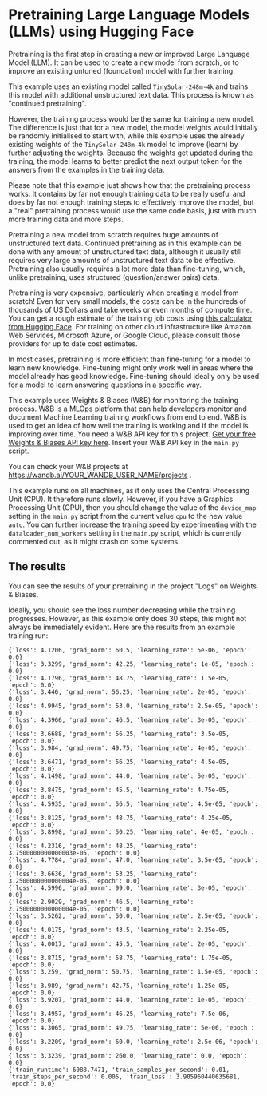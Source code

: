 # Pretraining Large Language Models (LLMs) using Hugging Face

Pretraining is the first step in creating a new or improved Large Language Model (LLM). It can be used to create a new model from scratch, or to improve an existing untuned (foundation) model with further training.

This example uses an existing model called `TinySolar-248m-4k` and trains this model with additional unstructured text data. This process is known as "continued pretraining".

However, the training process would be the same for training a new model. The difference is just that for a new model, the model weights would initially be randomly initialised to start with, while this example uses the already existing weights of the `TinySolar-248m-4k` model to improve (learn) by further adjusting the weights. Because the weights get updated during the training, the model learns to better predict the next output token for the answers from the examples in the training data.

Please note that this example just shows how that the pretraining process works. It contains by far not enough training data to be really useful and does by far not enough training steps to effectively improve the model, but a "real" pretraining process would use the same code basis, just with much more training data and more steps.

Pretraining a new model from scratch requires huge amounts of unstructured text data. Continued pretraining as in this example can be done with any amount of unstructured text data, although it usually still requires very large amounts of unstructured text data to be effective. Pretraining also usually requires a lot more data than fine-tuning, which, unlike pretraining, uses structured (question/answer pairs) data.

Pretraining is very expensive, particularly when creating a model from scratch! Even for very small models, the costs can be in the hundreds of thousands of US Dollars and take weeks or even months of compute time. You can get a rough estimate of the training job costs using [this calculator from Hugging Face](https://huggingface.co/training-cluster). For training on other cloud infrastructure like Amazon Web Services, Microsoft Azure, or Google Cloud, please consult those providers for up to date cost estimates.

In most cases, pretraining is more efficient than fine-tuning for a model to learn new knowledge. Fine-tuning might only work well in areas where the model already has good knowledge. Fine-tuning should ideally only be used for a model to learn answering questions in a specific way.

This example uses Weights & Biases (W&B) for monitoring the training process. W&B is a MLOps platform that can help developers monitor and document Machine Learning training workflows from end to end. W&B is used to get an idea of how well the training is working and if the model is improving over time. You need a W&B API key for this project. [Get your free Weights & Biases API key here](https://wandb.ai/authorize). Insert your W&B API key in the `main.py` script.

You can check your W&B projects at https://wandb.ai/YOUR_WANDB_USER_NAME/projects .

This example runs on all machines, as it only uses the Central Processing Unit (CPU). It therefore runs slowly. However, if you have a Graphics Processing Unit (GPU), then you should change the value of the `device_map` setting in the `main.py` script from the current value `cpu` to the new value `auto`. You can further increase the training speed by experimenting with the `dataloader_num_workers` setting in the `main.py` script, which is currently commented out, as it might crash on some systems.

## The results

You can see the results of your pretraining in the project "Logs" on Weights & Biases.

Ideally, you should see the loss number decreasing while the training progresses. However, as this example only does 30 steps, this might not always be immediately evident. Here are the results from an example training run:

```
{'loss': 4.1206, 'grad_norm': 60.5, 'learning_rate': 5e-06, 'epoch': 0.0}
{'loss': 3.3299, 'grad_norm': 42.25, 'learning_rate': 1e-05, 'epoch': 0.0}
{'loss': 4.1796, 'grad_norm': 48.75, 'learning_rate': 1.5e-05, 'epoch': 0.0}
{'loss': 3.446, 'grad_norm': 56.25, 'learning_rate': 2e-05, 'epoch': 0.0}
{'loss': 4.9945, 'grad_norm': 53.0, 'learning_rate': 2.5e-05, 'epoch': 0.0}
{'loss': 4.3966, 'grad_norm': 46.5, 'learning_rate': 3e-05, 'epoch': 0.0}
{'loss': 3.6688, 'grad_norm': 56.25, 'learning_rate': 3.5e-05, 'epoch': 0.0}
{'loss': 3.984, 'grad_norm': 49.75, 'learning_rate': 4e-05, 'epoch': 0.0}
{'loss': 3.6471, 'grad_norm': 56.25, 'learning_rate': 4.5e-05, 'epoch': 0.0}
{'loss': 4.1498, 'grad_norm': 44.0, 'learning_rate': 5e-05, 'epoch': 0.0}
{'loss': 3.8475, 'grad_norm': 45.5, 'learning_rate': 4.75e-05, 'epoch': 0.0}
{'loss': 4.5935, 'grad_norm': 56.5, 'learning_rate': 4.5e-05, 'epoch': 0.0}
{'loss': 3.8125, 'grad_norm': 48.75, 'learning_rate': 4.25e-05, 'epoch': 0.0}
{'loss': 3.8998, 'grad_norm': 50.25, 'learning_rate': 4e-05, 'epoch': 0.0}
{'loss': 4.2316, 'grad_norm': 48.25, 'learning_rate': 3.7500000000000003e-05, 'epoch': 0.0}
{'loss': 4.7784, 'grad_norm': 47.0, 'learning_rate': 3.5e-05, 'epoch': 0.0}
{'loss': 3.6636, 'grad_norm': 53.25, 'learning_rate': 3.2500000000000004e-05, 'epoch': 0.0}
{'loss': 4.5996, 'grad_norm': 99.0, 'learning_rate': 3e-05, 'epoch': 0.0}
{'loss': 2.9029, 'grad_norm': 46.5, 'learning_rate': 2.7500000000000004e-05, 'epoch': 0.0}
{'loss': 3.5262, 'grad_norm': 50.0, 'learning_rate': 2.5e-05, 'epoch': 0.0}
{'loss': 4.0175, 'grad_norm': 43.5, 'learning_rate': 2.25e-05, 'epoch': 0.0}
{'loss': 4.0017, 'grad_norm': 45.5, 'learning_rate': 2e-05, 'epoch': 0.0}
{'loss': 3.8715, 'grad_norm': 58.75, 'learning_rate': 1.75e-05, 'epoch': 0.0}
{'loss': 3.259, 'grad_norm': 50.75, 'learning_rate': 1.5e-05, 'epoch': 0.0}
{'loss': 3.989, 'grad_norm': 42.75, 'learning_rate': 1.25e-05, 'epoch': 0.0}
{'loss': 3.9207, 'grad_norm': 44.0, 'learning_rate': 1e-05, 'epoch': 0.0}
{'loss': 3.4957, 'grad_norm': 46.25, 'learning_rate': 7.5e-06, 'epoch': 0.0}
{'loss': 4.3065, 'grad_norm': 49.75, 'learning_rate': 5e-06, 'epoch': 0.0}
{'loss': 3.2209, 'grad_norm': 60.0, 'learning_rate': 2.5e-06, 'epoch': 0.0}
{'loss': 3.3239, 'grad_norm': 260.0, 'learning_rate': 0.0, 'epoch': 0.0}
{'train_runtime': 6088.7471, 'train_samples_per_second': 0.01, 'train_steps_per_second': 0.005, 'train_loss': 3.905960440635681, 'epoch': 0.0}
```
